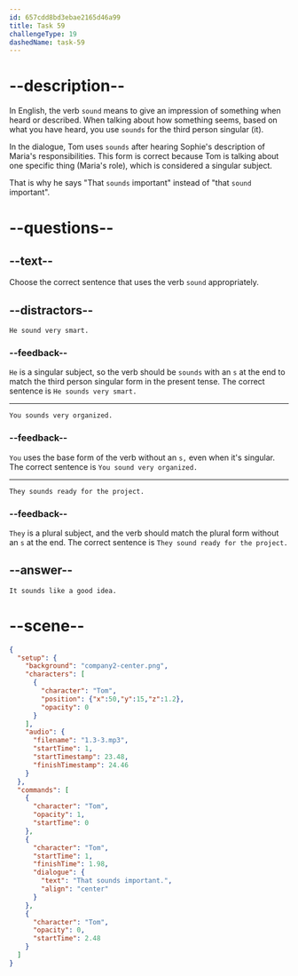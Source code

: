 ```yaml
---
id: 657cdd8bd3ebae2165d46a99
title: Task 59
challengeType: 19
dashedName: task-59
---
```


# --description--

In English, the verb `sound` means to give an impression of something when heard or described. When talking about how something seems, based on what you have heard, you use `sounds` for the third person singular (it).

In the dialogue, Tom uses `sounds` after hearing Sophie's description of Maria's responsibilities. This form is correct because Tom is talking about one specific thing (Maria's role), which is considered a singular subject.

That is why he says "That `sounds` important" instead of "that `sound` important".

# --questions--

## --text--

Choose the correct sentence that uses the verb `sound` appropriately.

## --distractors--

`He sound very smart.`

### --feedback--

`He` is a singular subject, so the verb should be `sounds` with an `s` at the end to match the third person singular form in the present tense. The correct sentence is `He sounds very smart.`

---

`You sounds very organized.`

### --feedback--

`You` uses the base form of the verb without an `s,` even when it's singular. The correct sentence is `You sound very organized.`

---

`They sounds ready for the project.`

### --feedback--

`They` is a plural subject, and the verb should match the plural form without an `s` at the end. The correct sentence is `They sound ready for the project.`

## --answer--

`It sounds like a good idea.`

# --scene--

```json
{
  "setup": {
    "background": "company2-center.png",
    "characters": [
      {
        "character": "Tom",
        "position": {"x":50,"y":15,"z":1.2},
        "opacity": 0
      }
    ],
    "audio": {
      "filename": "1.3-3.mp3",
      "startTime": 1,
      "startTimestamp": 23.48,
      "finishTimestamp": 24.46
    }
  },
  "commands": [
    {
      "character": "Tom",
      "opacity": 1,
      "startTime": 0
    },
    {
      "character": "Tom",
      "startTime": 1,
      "finishTime": 1.98,
      "dialogue": {
        "text": "That sounds important.",
        "align": "center"
      }
    },
    {
      "character": "Tom",
      "opacity": 0,
      "startTime": 2.48
    }
  ]
}
```

